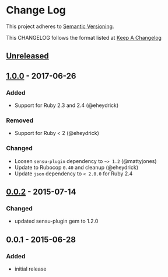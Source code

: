 # Change Log
This project adheres to [Semantic Versioning](http://semver.org/).

This CHANGELOG follows the format listed at [Keep A Changelog](http://keepachangelog.com/)

## [Unreleased]

## [1.0.0] - 2017-06-26
### Added
- Support for Ruby 2.3 and 2.4 (@eheydrick)

### Removed
- Support for Ruby < 2 (@eheydrick)

### Changed
- Loosen `sensu-plugin` dependency to `~> 1.2` (@mattyjones)
- Update to Rubocop `0.40` and cleanup (@eheydrick)
- Update `json` dependency to `< 2.0.0` for Ruby 2.4

## [0.0.2] - 2015-07-14
### Changed
- updated sensu-plugin gem to 1.2.0

## 0.0.1 - 2015-06-28
### Added
- initial release

[Unreleased]: https://github.com/sensu-plugins/sensu-plugins-mackerel/compare/1.0.0...HEAD
[1.0.0]: https://github.com/sensu-plugins/sensu-plugins-mackerel/compare/0.0.2...1.0.0
[0.0.2]: https://github.com/sensu-plugins/sensu-plugins-mackerel/compare/0.0.1...0.0.2

